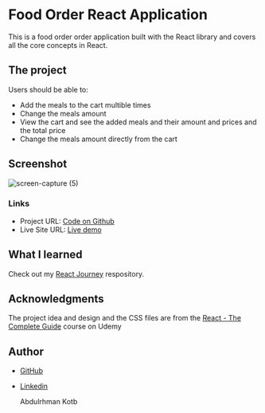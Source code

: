 # Food Order React Application

This is a food order order application built with the React library and covers all the core concepts in React.

## The project

Users should be able to:
- Add the meals to the cart multible times
- Change the meals amount
- View the cart and see the added meals and their amount and prices and the total price
- Change the meals amount directly from the cart

## Screenshot

![screen-capture (5)](https://user-images.githubusercontent.com/86558336/151554709-ae3b32ad-2d1b-42ec-ad28-7fe386d8e8be.gif)

### Links

- Project URL: [Code on Github](https://github.com/abdo-kotb/food-order-app)
- Live Site URL: [Live demo](https://mealsreact.netlify.app/)

## What I learned

Check out my [React Journey](https://github.com/abdo-kotb/my-react-journey) respository.

## Acknowledgments

The project idea and design and the CSS files are from the [React - The Complete Guide](https://www.udemy.com/course/react-the-complete-guide-incl-redux/) course on Udemy

## Author

- [GitHub](github.com/abdo-kotb)
- [Linkedin](https://www.linkedin.com/in/abdulrhmankotb/)

  Abdulrhman Kotb
